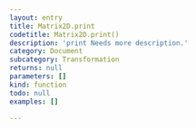 ```yaml
---
layout: entry
title: Matrix2D.print
codetitle: Matrix2D.print()
description: 'print Needs more description.'
category: Document
subcategory: Transformation
returns: null
parameters: []
kind: function
todo: null
examples: []

---
```

